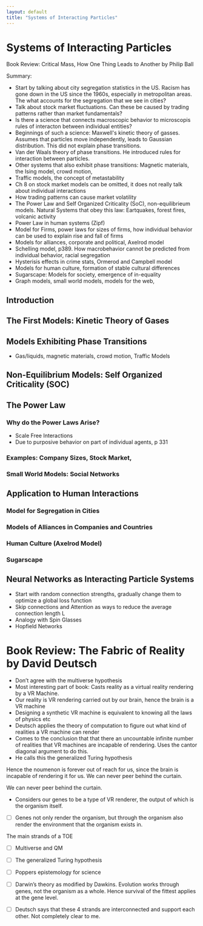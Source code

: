 ```yaml
---
layout: default
title: "Systems of Interacting Particles"
---
```


# Systems of Interacting Particles

Book Review: Critical Mass, How One Thing Leads to Another by Philip Ball

Summary:
- Start by talking about city segregation statistics in the US. Racism has gone down in the US since the 1960s, especially in metropolitan areas. The what accounts for the segregation that we see in cities?
- Talk about stock market fluctuations. Can these be caused by trading patterns rather than market fundamentals?
- Is there a science that connects macroscopic behavior to microscopis rules of interacton between individual entities?
- Beginnings of such a science: Maxwell's kinetic theory of gasses. Assumes that particles move independently, leads to Gaussian distribution. This did not explain phase transitions.
- Van der Waals theory of phase transitions. He introduced rules for interaction between particles.
- Other systems that also exhibit phase transitions: Magnetic materials, the Ising model, crowd motion,
- Traffic models, the concept of metastability
- Ch 8 on stock market models can be omitted, it does not really talk about individual interactions
- How trading patterns can cause market volatility
- The Power Law and Self Organized Criticality (SoC), non-equilibrieum models. Natural Systems that obey this law: Eartquakes, forest fires, volcanic activity
- Power Law in human systems (Zipf)
- Model for Firms, power laws for sizes of firms, how individual behavior can be used to explain rise and fall of firms
- Models for alliances, corporate and political, Axelrod model
- Schelling model, p389. How macrobehavior cannot be predicted from individual behavior, racial segregation
- Hysterisis effects in crime stats, Ormerod and Campbell model
- Models for human culture, formation of stable cultural differences
- Sugarscape: Models for society, emergence of in-equality
- Graph models, small world models, models for the web,

## Introduction



## The First Models: Kinetic Theory of Gases




## Models Exhibiting Phase Transitions

- Gas/liquids, magnetic materials, crowd motion, Traffic Models



## Non-Equilibrium Models: Self Organized Criticality (SOC)




## The Power Law


### Why do the Power Laws Arise?

- Scale Free Interactions
- Due to purposive behavior on part of individual agents, p 331

### Examples: Company Sizes, Stock Market, 


### Small World Models: Social Networks


## Application to Human Interactions


### Model for Segregation in Cities


### Models of Alliances in Companies and Countries


### Human Culture (Axelrod Model)


### Sugarscape

## Neural Networks as Interacting Particle Systems

- Start with random connection strengths, gradually change them to optimize a global loss function
- Skip connections and Attention as ways to reduce the average connection length L
- Analogy with Spin Glasses
- Hopfield Networks


### 








# Book Review: The Fabric of Reality by David Deutsch

- Don’t agree with the multiverse hypothesis
- Most interesting part of book: Casts reality as a virtual reality rendering by a VR Machine.
- Our reality is VR rendering carried out by our brain, hence the brain is a VR machine
- Designing a synthetic VR machine is equivalent to knowing all the laws of physics etc
- Deutsch applies the theory of computation to figure out what kind of realities a VR machine can render
- Comes to the conclusion that that there an uncountable infinite number of realities that VR machines are incapable of rendering. Uses the cantor diagonal argument to do this. 
- He calls this the generalized Turing hypothesis 

Hence the noumenon is forever out of reach for us, since the brain is incapable of rendering it for us. 
We can never peer behind the curtain.

We can never peer behind the curtain.
- Considers our genes to be a type of VR renderer, the output of which is the organism itself.
- [ ] Genes not only render the organism, but through the organism also render the environment that the organism exists in.

The main strands of a TOE
- [ ] Multiverse and QM
- [ ] The generalized Turing hypothesis 
- [ ] Poppers epistemology for science
- [ ] Darwin’s theory as modified by Dawkins. Evolution works through genes, not the organism as a whole. Hence survival of the fittest applies at the gene level. 
- [ ] Deutsch says that these 4 strands are interconnected and support each other. Not completely clear to me. 






